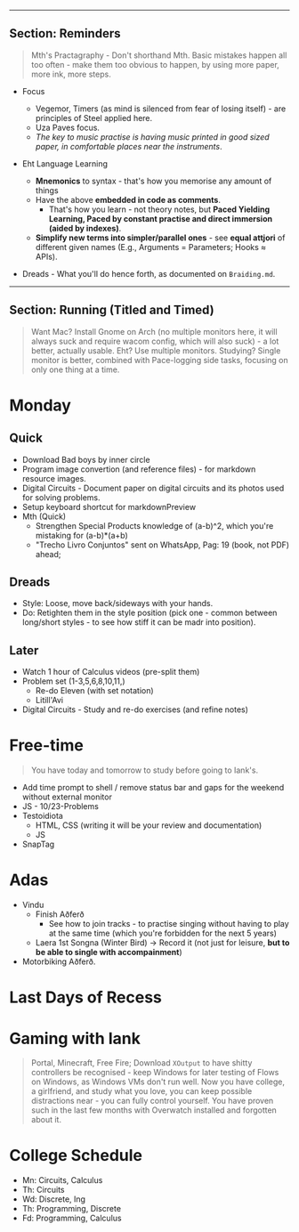 
---
Section: Reminders
---
> Mth's Practagraphy - Don't shorthand Mth. Basic mistakes happen all too often - make them too obvious to happen, by using more paper, more ink, more steps.

- Focus
    - Vegemor, Timers (as mind is silenced from fear of losing itself) - are principles of Steel applied here.
    - Uza Paves focus.
    - *The key to music practise is having music printed in good sized paper, in comfortable places near the instruments*.

- Eht Language Learning
    - **Mnemonics** to syntax - that's how you memorise any amount of things
    - Have the above **embedded in code as comments**.
      - That's how you learn - not theory notes, but **Paced Yielding Learning, Paced by constant practise and direct immersion (aided by indexes)**.
    - **Simplify new terms into simpler/parallel ones** - see **equal attjori** of different given names (E.g., Arguments = Parameters; Hooks ≈ APIs).
- Dreads - What you'll do hence forth, as documented on `Braiding.md`.

---
Section: Running (Titled and Timed)
---
> Want Mac? Install Gnome on Arch (no multiple monitors here, it will always suck and require wacom config, which will also suck) - a lot better, actually usable.
> Eht? Use multiple monitors. Studying? Single monitor is better, combined with Pace-logging side tasks, focusing on only one thing at a time.

# Monday
## Quick
- Download Bad boys by inner circle
- Program image convertion (and reference files) - for markdown resource images.
- Digital Circuits - Document paper on digital circuits and its photos used for solving
 problems.
- Setup keyboard shortcut for markdownPreview
- Mth (Quick)
    - Strengthen Special Products knowledge of (a-b)^2, which you're mistaking for (a-b)*(a+b)
    - "Trecho Livro Conjuntos" sent on WhatsApp, Pag: 19 (book, not PDF) ahead;
    
## Dreads
- Style: Loose, move back/sideways with your hands.
- Do: Retighten them in the style position (pick one - common between long/short styles -  to see how stiff it can be madr into position).
 
## Later
- Watch 1 hour of Calculus videos (pre-split them)
- Problem set (1-3,5,6,8,10,11,)
    - Re-do Eleven (with set notation)
    - Litill'Avi
 - Digital Circuits - Study and re-do exercises (and refine notes) 

# Free-time
> You have today and tomorrow to study before going to Iank's.
- Add time prompt to shell / remove status bar and gaps for the weekend without external monitor
- JS - 10/23-Problems
- Testoidiota
    - HTML, CSS (writing it will be your review and documentation)
    - JS
- SnapTag

# Adas
- Vindu
    - Finish Aðferð
        - See how to join tracks - to practise singing without having to play at the same time (which you're forbidden for the next 5 years)
    - Laera 1st Songna (Winter Bird) → Record it (not just for leisure, **but to be able to single with accompainment**)
- Motorbiking Aðferð.

# Last Days of Recess
# Gaming with Iank
> Portal, Minecraft, Free Fire; Download `XOutput` to have shitty controllers be recognised - keep Windows for later testing of Flows on Windows, as Windows VMs don't run well.
> Now you have college, a girlfriend, and study what you love, you can keep possible distractions near - you can fully control yourself. You have proven such in the last few months with Overwatch installed and forgotten about it.

# College Schedule
- Mn: Circuits, Calculus
- Th: Circuits
- Wd: Discrete, Ing
- Th: Programming, Discrete
- Fd: Programming, Calculus
